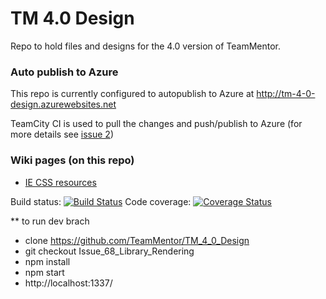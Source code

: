 TM 4.0 Design
=============

Repo to hold files and designs for the 4.0 version of TeamMentor.


### Auto publish to Azure

This repo is currently configured to autopublish to Azure at http://tm-4-0-design.azurewebsites.net

TeamCity CI is used to pull the changes and push/publish to Azure (for more details see [issue 2](https://github.com/TeamMentor/TM_4_0_Design/issues/2))

### Wiki pages (on this repo)

* [IE CSS resources](https://github.com/TeamMentor/TM_4_0_Design/wiki/IE-CSS-resources)


Build status: [![Build Status](https://travis-ci.org/TeamMentor/TM_4_0_Design.svg?branch=Issue_66_TopNav_Auth)](https://travis-ci.org/TeamMentor/TM_4_0_Design)
Code coverage: [![Coverage Status](https://coveralls.io/repos/TeamMentor/TM_4_0_Design/badge.png?branch=Issue_68_Library_Rendering)](https://coveralls.io/r/TeamMentor/TM_4_0_Design?branch=Issue_68_Library_Rendering)

** to run dev brach
* clone https://github.com/TeamMentor/TM_4_0_Design
* git checkout Issue_68_Library_Rendering
* npm install
* npm start
* http://localhost:1337/

